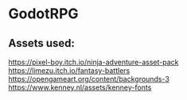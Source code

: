 # GodotRPG

## Assets used: <br>
https://pixel-boy.itch.io/ninja-adventure-asset-pack <br> https://limezu.itch.io/fantasy-battlers <br> https://opengameart.org/content/backgrounds-3 <br> https://www.kenney.nl/assets/kenney-fonts
